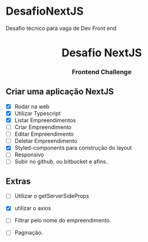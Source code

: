 # DesafioNextJS
Desafio técnico para vaga de Dev Front end
<h1 align="center">
   Desafio NextJS
  
<br>
<h3 align="center">
Frontend Challenge
   
<br>
</h3>
</h1>


## Criar uma aplicação NextJS
- [x] Rodar na web
- [x] Utilizar Typescript
- [x] Listar Empreendimentos
- [ ] Criar Empreendimento
- [ ] Editar Empreendimento
- [ ] Deletar Empreendimento
- [x] Styled-components para construção do layout 
- [ ] Responsivo
- [ ] Subir no github, ou bitbucket e afins..

## Extras
- [ ] Utilizar o getServerSideProps
- [x] utilizar o axios
- [ ] Filtrar pelo nome do empreendimento.
- [ ] Paginação.

